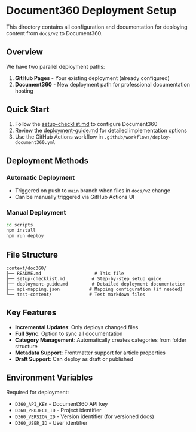 # Document360 Deployment Setup

This directory contains all configuration and documentation for deploying content from `docs/v2` to Document360.

## Overview

We have two parallel deployment paths:
1. **GitHub Pages** - Your existing deployment (already configured)
2. **Document360** - New deployment path for professional documentation hosting

## Quick Start

1. Follow the [setup-checklist.md](./setup-checklist.md) to configure Document360
2. Review the [deployment-guide.md](./deployment-guide.md) for detailed implementation options
3. Use the GitHub Actions workflow in `.github/workflows/deploy-document360.yml`

## Deployment Methods

### Automatic Deployment
- Triggered on push to `main` branch when files in `docs/v2` change
- Can be manually triggered via GitHub Actions UI

### Manual Deployment
```bash
cd scripts
npm install
npm run deploy
```

## File Structure

```
context/doc360/
├── README.md                    # This file
├── setup-checklist.md          # Step-by-step setup guide
├── deployment-guide.md         # Detailed deployment documentation
├── api-mapping.json           # Mapping configuration (if needed)
└── test-content/              # Test markdown files
```

## Key Features

- **Incremental Updates**: Only deploys changed files
- **Full Sync**: Option to sync all documentation
- **Category Management**: Automatically creates categories from folder structure
- **Metadata Support**: Frontmatter support for article properties
- **Draft Support**: Can deploy as draft or published

## Environment Variables

Required for deployment:
- `D360_API_KEY` - Document360 API key
- `D360_PROJECT_ID` - Project identifier
- `D360_VERSION_ID` - Version identifier (for versioned docs)
- `D360_USER_ID` - User identifier